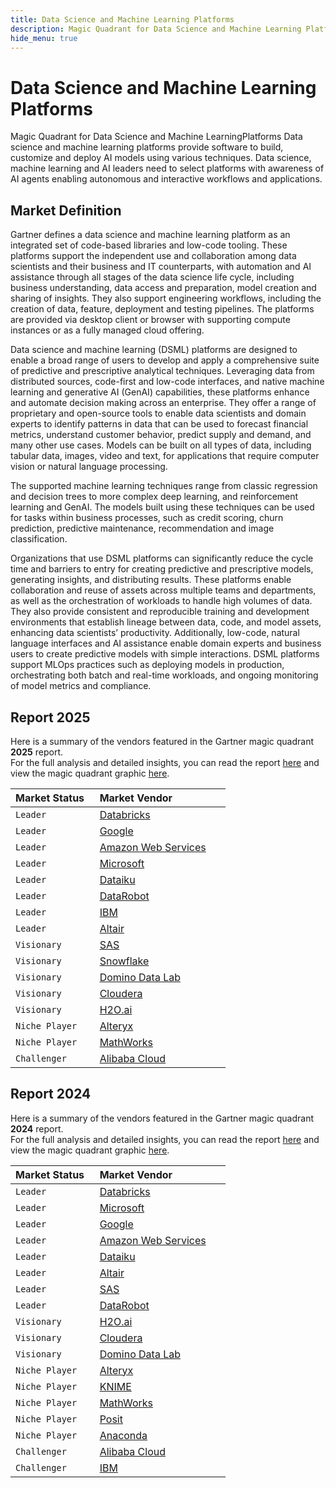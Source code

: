```yaml
---
title: Data Science and Machine Learning Platforms
description: Magic Quadrant for Data Science and Machine Learning Platforms
hide_menu: true
---
```


# Data Science and Machine Learning Platforms

Magic Quadrant for Data Science and Machine LearningPlatforms
Data science and machine learning platforms provide software to build, customize and deploy AI models using various techniques. Data science, machine learning and AI leaders need to select platforms with awareness of AI agents enabling autonomous and interactive workflows and applications.

## Market Definition

Gartner defines a data science and machine learning platform as an integrated set of code-based libraries and low-code tooling. These platforms support the independent use and collaboration among data scientists and their business and IT counterparts, with automation and AI assistance through all stages of the data science life cycle, including business understanding, data access and preparation, model creation and sharing of insights. They also support engineering workflows, including the creation of data, feature, deployment and testing pipelines. The platforms are provided via desktop client or browser with supporting compute instances or as a fully managed cloud offering.

Data science and machine learning (DSML) platforms are designed to enable a broad range of users to develop and apply a comprehensive suite of predictive and prescriptive analytical techniques. Leveraging data from distributed sources, code-first and low-code interfaces, and native machine learning and generative AI (GenAI) capabilities, these platforms enhance and automate decision making across an enterprise. They offer a range of proprietary and open-source tools to enable data scientists and domain experts to identify patterns in data that can be used to forecast financial metrics, understand customer behavior, predict supply and demand, and many other use cases. Models can be built on all types of data, including tabular data, images, video and text, for applications that require computer vision or natural language processing.

The supported machine learning techniques range from classic regression and decision trees to more complex deep learning, and reinforcement learning and GenAI. The models built using these techniques can be used for tasks within business processes, such as credit scoring, churn prediction, predictive maintenance, recommendation and image classification.

Organizations that use DSML platforms can significantly reduce the cycle time and barriers to entry for creating predictive and prescriptive models, generating insights, and distributing results. These platforms enable collaboration and reuse of assets across multiple teams and departments, as well as the orchestration of workloads to handle high volumes of data. They also provide consistent and reproducible training and development environments that establish lineage between data, code, and model assets, enhancing data scientists’ productivity. Additionally, low-code, natural language interfaces and AI assistance enable domain experts and business users to create predictive models with simple interactions. DSML platforms support MLOps practices such as deploying models in production, orchestrating both batch and real-time workloads, and ongoing monitoring of model metrics and compliance.

## Report 2025

Here is a summary of the vendors featured in the Gartner magic quadrant **2025** report. <br/>For the full analysis and detailed insights, you can read the report
<a href="/docs/2025/data-science-and-machine-learning-platforms.pdf" target="_blank" rel="noopener noreferrer">here</a>
and view the magic quadrant graphic
<a href="/docs/2025/data-science-and-machine-learning-platforms.png" target="_blank" rel="noopener noreferrer">here</a>.

| Market Status   | Market Vendor                                          |
| --------------- | ------------------------------------------------------ |
| `Leader`        | [Databricks](/vendors/databricks.md)                   |
| `Leader`        | [Google](/vendors/google.md)                           |
| `Leader`        | [Amazon Web Services](/vendors/amazon-web-services.md) |
| `Leader`        | [Microsoft](/vendors/microsoft.md)                     |
| `Leader`        | [Dataiku](/vendors/dataiku.md)                         |
| `Leader`        | [DataRobot](/vendors/datarobot.md)                     |
| `Leader`        | [IBM](/vendors/ibm.md)                                 |
| `Leader`        | [Altair](/vendors/altair.md)                           |
| `Visionary`     | [SAS](/vendors/sas.md)                                 |
| `Visionary`     | [Snowflake](/vendors/snowflake.md)                     |
| `Visionary`     | [Domino Data Lab](/vendors/domino-data-lab.md)         |
| `Visionary`     | [Cloudera](/vendors/cloudera.md)                       |
| `Visionary`     | [H2O.ai](/vendors/h2o.ai.md)                           |
| `Niche Player`  | [Alteryx](/vendors/alteryx.md)                         |
| `Niche Player`  | [MathWorks](/vendors/mathworks.md)                     |
| `Challenger`    | [Alibaba Cloud](/vendors/alibaba-cloud.md)             |

## Report 2024

Here is a summary of the vendors featured in the Gartner magic quadrant **2024** report. <br/>For the full analysis and detailed insights, you can read the report
<a href="/docs/2024/data-science-and-machine-learning-platforms.pdf" target="_blank" rel="noopener noreferrer">here</a>
and view the magic quadrant graphic
<a href="/docs/2024/data-science-and-machine-learning-platforms.png" target="_blank" rel="noopener noreferrer">here</a>.

| Market Status   | Market Vendor                                          |
| --------------- | ------------------------------------------------------ |
| `Leader`        | [Databricks](/vendors/databricks.md)                   |
| `Leader`        | [Microsoft](/vendors/microsoft.md)                     |
| `Leader`        | [Google](/vendors/google.md)                           |
| `Leader`        | [Amazon Web Services](/vendors/amazon-web-services.md) |
| `Leader`        | [Dataiku](/vendors/dataiku.md)                         |
| `Leader`        | [Altair](/vendors/altair.md)                           |
| `Leader`        | [SAS](/vendors/sas.md)                                 |
| `Leader`        | [DataRobot](/vendors/datarobot.md)                     |
| `Visionary`     | [H2O.ai](/vendors/h2o.ai.md)                           |
| `Visionary`     | [Cloudera](/vendors/cloudera.md)                       |
| `Visionary`     | [Domino Data Lab](/vendors/domino-data-lab.md)         |
| `Niche Player`  | [Alteryx](/vendors/alteryx.md)                         |
| `Niche Player`  | [KNIME](/vendors/knime.md)                             |
| `Niche Player`  | [MathWorks](/vendors/mathworks.md)                     |
| `Niche Player`  | [Posit](/vendors/posit.md)                             |
| `Niche Player`  | [Anaconda](/vendors/anaconda.md)                       |
| `Challenger`    | [Alibaba Cloud](/vendors/alibaba-cloud.md)             |
| `Challenger`    | [IBM](/vendors/ibm.md)                                 |
